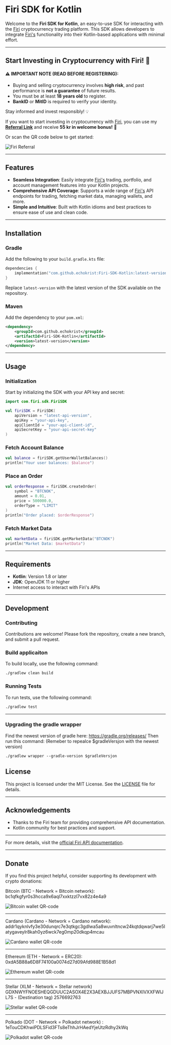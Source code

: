 
# Firi SDK for Kotlin

Welcome to the **Firi SDK for Kotlin**, an easy-to-use SDK for interacting with the [Firi](https://firi.com/affiliate?referral=22ccc3f1)
 cryptocurrency trading platform. This SDK allows developers to integrate [Firi's](https://firi.com/affiliate?referral=22ccc3f1) functionality into their Kotlin-based applications with minimal effort.

--- 

## Start Investing in Cryptocurrency with Firi! 🚀

#### ⚠️ **IMPORTANT NOTE (READ BEFORE REGISTERING):**  
- Buying and selling cryptocurrency involves **high risk**, and past performance is **not a guarantee** of future results.
- You must be at least **18 years old** to register. 
- **BankID** or **MitID** is required to verify your identity.  

Stay informed and invest responsibly! 💡

If you want to start investing in cryptocurrency with [Firi](https://firi.com/affiliate?referral=22ccc3f1), you can use my **[Referral Link](https://firi.com/affiliate?referral=22ccc3f1)** and receive **55 kr in welcome bonus!** 🎉  

Or scan the QR code below to get started:

![Firi Referral](https://github.com/user-attachments/assets/d11a9dc9-370c-418e-8364-8e6b74c5d3d9)
 

---

## Features

- **Seamless Integration**: Easily integrate [Firi's](https://firi.com/affiliate?referral=22ccc3f1) trading, portfolio, and account management features into your Kotlin projects.
- **Comprehensive API Coverage**: Supports a wide range of [Firi's](https://developers.firi.com/) API endpoints for trading, fetching market data, managing wallets, and more.
- **Simple and Intuitive**: Built with Kotlin idioms and best practices to ensure ease of use and clean code.

---

## Installation

### Gradle
Add the following to your `build.gradle.kts` file:
```kotlin
dependencies {
    implementation("com.github.echokrist:Firi-SDK-Kotlin:latest-version")
}
```

Replace `latest-version` with the latest version of the SDK available on the repository.

### Maven
Add the dependency to your `pom.xml`:
```xml
<dependency>
    <groupId>com.github.echokrist</groupId>
    <artifactId>Firi-SDK-Kotlin</artifactId>
    <version>latest-version</version>
</dependency>
```

---

## Usage

### Initialization
Start by initializing the SDK with your API key and secret:
```kotlin
import com.firi.sdk.FiriSDK

val firiSDK = FiriSDK(
    apiVersion = "latest-api-version",
    apiKey = "your-api-key",
    apiClientId = "your-api-client-id",
    apiSecretKey = "your-api-secret-key"
)
```

### Fetch Account Balance
```kotlin
val balance = firiSDK.getUserWalletBalances()
println("Your user balances: $balance")
```

### Place an Order
```kotlin
val orderResponse = firiSDK.createOrder(
    symbol = "BTCNOK",
    amount = 0.01,
    price = 500000.0,
    orderType = "LIMIT"
)
println("Order placed: $orderResponse")
```

### Fetch Market Data
```kotlin
val marketData = firiSDK.getMarketData("BTCNOK")
println("Market Data: $marketData")
```

---

## Requirements

- **Kotlin**: Version 1.8 or later
- **JDK**: OpenJDK 11 or higher
- Internet access to interact with Firi's APIs

---

## Development

### Contributing
Contributions are welcome! Please fork the repository, create a new branch, and submit a pull request.


### Build applicaiton
To build locally, use the following command:
```bash
./gradlew clean build
```

### Running Tests
To run tests, use the following command:
```bash
./gradlew test
```

---

### Upgrading the gradle wrapper
Find the newest version of gradle here: https://gradle.org/releases/ Then run this command:
(Remeber to repealce $gradleVersjon with the newest version)
```shell script
./gradlew wrapper --gradle-version $gradleVersjon
```

## License

This project is licensed under the MIT License. See the [LICENSE](LICENSE) file for details.

---

## Acknowledgements

- Thanks to the Firi team for providing comprehensive API documentation.
- Kotlin community for best practices and support.

---

For more details, visit the [official Firi API documentation](https://developers.firi.com/).

---

## Donate

If you find this project helpful, consider supporting its development with crypto donations:

Bitcoin (BTC - Network = Bitcoin network): bc1qfkgfyr0s3hcca9x6aql7xxktzzl7vx82z4e4a9

![Bitcoin wallet QR-code](https://github.com/user-attachments/assets/69be05e0-e038-449a-a646-15058c09a32c)

---

Cardano (Cardano - Network = Cardano network): addr1qyknlvfy3e30dunqrc7e3qtkgc3gdlwa5a8wuvnltncw24kqtdqwarj7we5latygaveylr8kah0yz6wck7eg0mp20dkqp4mcau

![Cardano wallet QR-code](https://github.com/user-attachments/assets/74f9258f-d244-49f4-956e-a7834eb162de)

---

Ethereum (ETH - Network = ERC20): 0xdA5B88a6D8F74100a0074d27d09Afd988E1B58d1

![Ethereum wallet QR-code](https://github.com/user-attachments/assets/1d9f7552-fb25-4d90-8edb-2c3a964e25b9)

---

Stellar (XLM - Network = Stellar network) GDXNWYFNOESHEQGDUUC2ASOX4E2X3AEXBJJUFS7MBPVNXIVXXFWIJL7S - (Destination tag) 2576692763

![Stellar wallet QR-code](https://github.com/user-attachments/assets/bdbde912-bd32-4f9d-8360-5925a3ea3c2f)

---

Polkado (DOT - Network = Polkadot network) : 1eTouCDKhwiPDLSFid3FTs8eThhJrHAedYjeUtzRdhy2kWq


![Polkadot wallet QR-code](https://github.com/user-attachments/assets/c63f29ad-a55a-4877-ad03-139feb1c2dd5)
